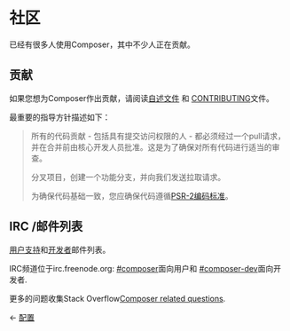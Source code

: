 # 社区

已经有很多人使用Composer，其中不少人正在贡献。

## 贡献

如果您想为Composer作出贡献，请阅读[自述文件](https://github.com/composer/composer) 和
[CONTRIBUTING](https://github.com/composer/composer/blob/master/.github/CONTRIBUTING.md)文件。

最重要的指导方针描述如下：

> 所有的代码贡献 - 包括具有提交访问权限的人 - 都必须经过一个pull请求，并在合并前由核心开发人员批准。这是为了确保对所有代码进行适当的审查。
>
> 分叉项目，创建一个功能分支，并向我们发送拉取请求。
>
> 为确保代码基础一致，您应确保代码遵循[PSR-2编码标准](http://www.php-fig.org/psr/psr-2/)。

## IRC /邮件列表

[用户支持](https://groups.google.com/group/composer-users)和[开发者](https://groups.google.com/group/composer-dev)邮件列表。

IRC频道位于irc.freenode.org: [#composer](irc://irc.freenode.org/composer)面向用户和 [#composer-dev](irc://irc.freenode.org/composer-dev)面向开发者.

更多的问题收集Stack Overflow[Composer related questions](https://stackoverflow.com/questions/tagged/composer-php).

&larr; [配置](06-config.md)
